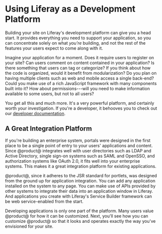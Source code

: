 # Using Liferay as a Development Platform [](id=using-liferay-as-a-web-platform)

Building your site on Liferay's development platform can give you a head start.
It provides everything you need to support your application, so you can
concentrate solely on what *you're* building, and not the rest of the features
your users expect to come along with it. 

Imagine your application for a moment. Does it require users to register on
your site? Can users comment on content contained in your application? Is there
something that users can tag or categorize? If you think about how the code is
organized, would it benefit from modularization? Do you plan on having multiple
clients such as web and mobile access a single back-end? Could you make use of
a rich JavaScript framework with many components built into it? How about
permissions---will you need to make information available to some users, but not
to all users? 

You get all this and much more. It's a very powerful platform, and certainly
worth your investigation. If you're a developer, it behooves you to check out
our 
[developer documentation](/develop/tutorials/-/knowledge_base/7-1/introduction-to-liferay-development).

## A Great Integration Platform [](id=a-great-integration-platform)

If you're building an enterprise system, portals were designed in the first
place to be a single point of entry to your users' applications and content.
Since @product@ integrates well with user directories such as LDAP and Active
Directory, single sign-on systems such as SAML and OpenSSO, and authorization
systems like OAuth 2.0, it fits well into your enterprise systems. This makes it
a great integration platform for existing applications. 

@product@, since it adheres to the JSR standard for portlets, was designed
from the ground up for application integration. You can add any application
installed on the system to any page. You can make use of APIs provided by other
systems to integrate their data into an application window in Liferay. And
applications you create with Liferay's Service Builder framework can be web
service-enabled from the start. 

Developing applications is only one part of the platform. Many users value
@product@ for how it can be customized. Next, you'll see how you can customize
@product@ so that it looks and operates exactly the way you've envisioned for
your site. 
